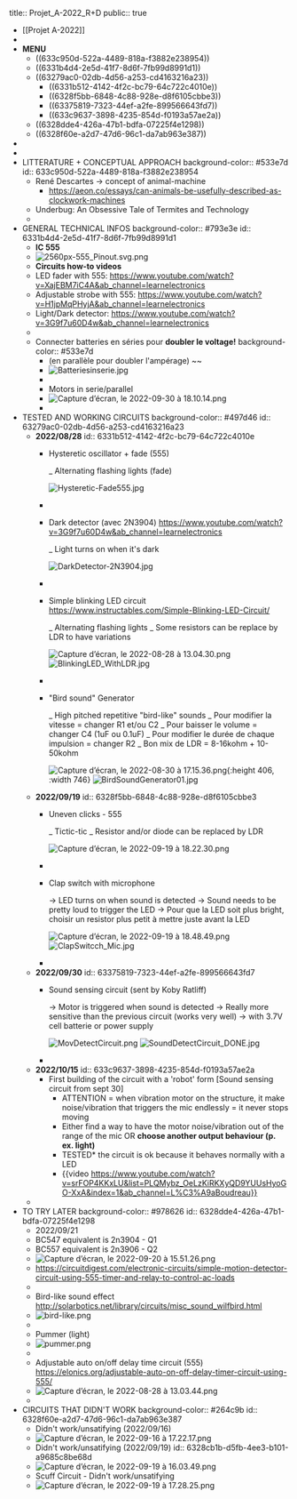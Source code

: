 title:: Projet_A-2022_R+D
public:: true

- [[Projet A-2022]]
-
- __MENU__
	- ((633c950d-522a-4489-818a-f3882e238954))
	- ((6331b4d4-2e5d-41f7-8d6f-7fb99d8991d1))
	- ((63279ac0-02db-4d56-a253-cd4163216a23))
		- ((6331b512-4142-4f2c-bc79-64c722c4010e))
		- ((6328f5bb-6848-4c88-928e-d8f6105cbbe3))
		- ((63375819-7323-44ef-a2fe-899566643fd7))
		- ((633c9637-3898-4235-854d-f0193a57ae2a))
	- ((6328dde4-426a-47b1-bdfa-07225f4e1298))
	- ((6328f60e-a2d7-47d6-96c1-da7ab963e387))
-
-
- LITTERATURE + CONCEPTUAL APPROACH
  background-color:: #533e7d
  id:: 633c950d-522a-4489-818a-f3882e238954
	- René Descartes -> concept of animal-machine
		- https://aeon.co/essays/can-animals-be-usefully-described-as-clockwork-machines
	- Underbug: An Obsessive Tale of Termites and Technology
	-
- GENERAL TECHNICAL INFOS
  background-color:: #793e3e
  id:: 6331b4d4-2e5d-41f7-8d6f-7fb99d8991d1
	- __IC 555__
	- ![2560px-555_Pinout.svg.png](../assets/2560px-555_Pinout.svg_1661386060127_0.png)
	- __Circuits how-to videos__
	- LED fader with 555: https://www.youtube.com/watch?v=XajEBM7iC4A&ab_channel=learnelectronics
	- Adjustable strobe with 555: https://www.youtube.com/watch?v=H1jpMqPHyjA&ab_channel=learnelectronics
	- Light/Dark detector: https://www.youtube.com/watch?v=3G9f7u60D4w&ab_channel=learnelectronics
	-
	- Connecter batteries en séries pour __doubler le voltage!__
	  background-color:: #533e7d
		- (en parallèle pour doubler l'ampérage) ~~
		- ![Batteriesinserie.jpg](../assets/Batteriesinserie_1665935236596_0.jpg)
		-
		- Motors in serie/parallel
		- ![Capture d’écran, le 2022-09-30 à 18.10.14.png](../assets/Capture_d’écran,_le_2022-09-30_à_18.10.14_1664656938748_0.png)
		-
- TESTED AND WORKING CIRCUITS
  background-color:: #497d46
  id:: 63279ac0-02db-4d56-a253-cd4163216a23
	- __2022/08/28__
	  id:: 6331b512-4142-4f2c-bc79-64c722c4010e
		- Hysteretic oscillator + fade (555)
		  
		  _ Alternating flashing lights (fade)
		  
		  ![Hysteretic-Fade555.jpg](../assets/Hysteretic-Fade555_1661704689677_0.jpg)
		-
		- Dark detector (avec 2N3904) https://www.youtube.com/watch?v=3G9f7u60D4w&ab_channel=learnelectronics
		  
		  _ Light turns on when it's dark
		  
		  ![DarkDetector-2N3904.jpg](../assets/DarkDetector-2N3904_1661704721842_0.jpg)
		-
		- Simple blinking LED circuit https://www.instructables.com/Simple-Blinking-LED-Circuit/
		  
		  _ Alternating flashing lights
		  _ Some resistors can be replace by LDR to have variations
		  
		  ![Capture d’écran, le 2022-08-28 à 13.04.30.png](../assets/Capture_d’écran,_le_2022-08-28_à_13.04.30_1661706615467_0.png)
		  ![BlinkingLED_WithLDR.jpg](../assets/BlinkingLED_WithLDR_1663622597230_0.jpg)
		-
		- "Bird sound" Generator
		  
		  _ High pitched repetitive "bird-like" sounds
		  _ Pour modifier la vitesse = changer R1 et/ou C2
		  _ Pour baisser le volume = changer C4 (1uF ou 0.1uF)
		  _ Pour modifier le durée de chaque impulsion = changer R2
		  _ Bon mix de LDR = 8-16kohm + 10-50kohm
		  
		  ![Capture d’écran, le 2022-08-30 à 17.15.36.png](../assets/Capture_d’écran,_le_2022-08-30_à_17.15.36_1661894147266_0.png){:height 406, :width 746}
		  ![BirdSoundGenerator01.jpg](../assets/BirdSoundGenerator01_1663622562740_0.jpg)
	- __2022/09/19__
	  id:: 6328f5bb-6848-4c88-928e-d8f6105cbbe3
		- Uneven clicks - 555
		  
		  _ Tictic-tic
		  _ Resistor and/or diode can be replaced by LDR
		  
		  ![Capture d’écran, le 2022-09-19 à 18.22.30.png](../assets/Capture_d’écran,_le_2022-09-19_à_18.22.30_1663626163963_0.png)
		-
		- Clap switch with microphone
		  
		  -> LED turns on when sound is detected
		  -> Sound needs to be pretty loud to trigger the LED
		  -> Pour que la LED soit plus bright, choisir un resistor plus petit à mettre juste avant la LED
		  
		  ![Capture d’écran, le 2022-09-19 à 18.48.49.png](../assets/Capture_d’écran,_le_2022-09-19_à_18.48.49_1663627760729_0.png)
		  ![ClapSwitcch_Mic.jpg](../assets/ClapSwitcch_Mic_1663969559342_0.jpg)
		-
	- __2022/09/30__
	  id:: 63375819-7323-44ef-a2fe-899566643fd7
		- Sound sensing circuit (sent by Koby Ratliff)
		  
		  -> Motor is triggered when sound is detected
		  -> Really more sensitive than the previous circuit (works very well)
		  -> with 3.7V cell batterie or power supply
		  
		  ![MovDetectCircuit.png](../assets/MovDetectCircuit_1664571331786_0.png)
		  ![SoundDetectCircuit_DONE.jpg](../assets/SoundDetectCircuit_DONE_1664574804746_0.jpg)
		-
	- __2022/10/15__
	  id:: 633c9637-3898-4235-854d-f0193a57ae2a
		- First building of the circuit with a 'robot' form [Sound sensing circuit from sept 30]
			- ATTENTION = when vibration motor on the structure, it make noise/vibration that triggers the mic endlessly = it never stops moving
			- Either find a way to have the motor noise/vibration out of the range of the mic OR __choose another output behaviour (p. ex. light)__
			- TESTED* the circuit is ok because it behaves normally with a LED
			- {{video https://www.youtube.com/watch?v=srFOP4KKxLU&list=PLQMybz_OeLzKiRKXyQD9YUUsHyoGO-XxA&index=1&ab_channel=L%C3%A9aBoudreau}}
	-
- TO TRY LATER
  background-color:: #978626
  id:: 6328dde4-426a-47b1-bdfa-07225f4e1298
	- 2022/09/21
	- BC547 equivalent is 2n3904 - Q1
	- BC557 equivalent is 2n3906 - Q2
	- ![Capture d’écran, le 2022-09-20 à 15.51.26.png](../assets/Capture_d’écran,_le_2022-09-20_à_15.51.26_1663703504654_0.png)
	- https://circuitdigest.com/electronic-circuits/simple-motion-detector-circuit-using-555-timer-and-relay-to-control-ac-loads
	-
	- Bird-like sound effect http://solarbotics.net/library/circuits/misc_sound_wilfbird.html
	- ![bird-like.png](../assets/bird-like_1661705347629_0.png)
	-
	- Pummer (light)
	- ![pummer.png](../assets/pummer_1661705413008_0.png)
	-
	- Adjustable auto on/off delay time circuit (555) https://elonics.org/adjustable-auto-on-off-delay-timer-circuit-using-555/
	- ![Capture d’écran, le 2022-08-28 à 13.03.44.png](../assets/Capture_d’écran,_le_2022-08-28_à_13.03.44_1661706247273_0.png)
	-
- CIRCUITS THAT DIDN'T WORK
  background-color:: #264c9b
  id:: 6328f60e-a2d7-47d6-96c1-da7ab963e387
	- Didn't work/unsatifying (2022/09/16)
	- ![Capture d’écran, le 2022-09-16 à 17.22.17.png](../assets/Capture_d’écran,_le_2022-09-16_à_17.22.17_1663363349998_0.png)
	- Didn't work/unsatifying (2022/09/19)
	  id:: 6328cb1b-d5fb-4ee3-b101-a9685c8be68d
	- ![Capture d’écran, le 2022-09-19 à 16.03.49.png](../assets/Capture_d’écran,_le_2022-09-19_à_16.03.49_1663617840017_0.png)
	- Scuff Circuit - Didn't work/unsatifying
	- ![Capture d’écran, le 2022-09-19 à 17.28.25.png](../assets/Capture_d’écran,_le_2022-09-19_à_17.28.25_1663622915585_0.png)